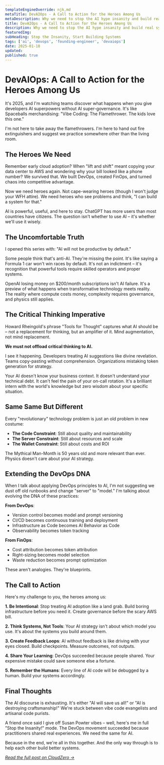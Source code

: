 ```yaml
---
templateEngineOverride: njk,md
metaTitle: DevAIOps - A Call to Action for the Heroes Among Us
metaDescription: Why we need to stop the AI hype insanity and build real systems
title: DevAIOps - A Call to Action for the Heroes Among Us
description: Why we need to stop the AI hype insanity and build real systems
featuredImg:
subHeading: Stop the Insanity, Start Building Systems
tags: ['ai', 'devops', 'founding-engineer', 'devaiops']
date: 2025-01-18
updated:
published: true
---
```


<div class="col-start-3 col-end-9">

# DevAIOps: A Call to Action for the Heroes Among Us

It's 2025, and I'm watching teams discover what happens when you give developers AI superpowers without AI super-governance. It's like Spaceballs merchandising: "Vibe Coding: The Flamethrower. The kids love this one."

I'm not here to take away the flamethrowers. I'm here to hand out fire extinguishers and suggest we practice somewhere other than the living room.

## The Heroes We Need

Remember early cloud adoption? When "lift and shift" meant copying your data center to AWS and wondering why your bill looked like a phone number? We survived that. We built DevOps, created FinOps, and turned chaos into competitive advantage.

Now we need heroes again. Not cape-wearing heroes (though I won't judge your WFH attire). We need heroes who see problems and think, "I can build a system for that."

AI is powerful, useful, and here to stay. ChatGPT has more users than most countries have citizens. The question isn't whether to use AI – it's whether we'll use it wisely.

## The Uncomfortable Truth

I opened this series with: "AI will not be productive by default."

Some people think that's anti-AI. They're missing the point. It's like saying a Formula 1 car won't win races by default. It's not an indictment – it's recognition that powerful tools require skilled operators and proper systems.

OpenAI losing money on $200/month subscriptions isn't AI failure. It's a preview of what happens when transformative technology meets reality. The reality where compute costs money, complexity requires governance, and physics still applies.

## The Critical Thinking Imperative

Howard Rheingold's phrase "Tools for Thought" captures what AI should be – not a replacement for thinking, but an amplifier of it. Mind augmentation, not mind replacement.

**We must not offload critical thinking to AI.**

I see it happening. Developers treating AI suggestions like divine revelation. Teams copy-pasting without comprehension. Organizations mistaking token generation for strategy.

Your AI doesn't know your business context. It doesn't understand your technical debt. It can't feel the pain of your on-call rotation. It's a brilliant intern with the world's knowledge but zero wisdom about your specific situation.

## Same Same But Different

Every "revolutionary" technology problem is just an old problem in new costume:

- **The Code Constraint**: Still about quality and maintainability
- **The Server Constraint**: Still about resources and scale
- **The Wallet Constraint**: Still about costs and ROI

The Mythical Man-Month is 50 years old and more relevant than ever. Physics doesn't care about your AI strategy.

## Extending the DevOps DNA

When I talk about applying DevOps principles to AI, I'm not suggesting we dust off old runbooks and change "server" to "model." I'm talking about evolving the DNA of these practices:

**From DevOps**:
- Version control becomes model and prompt versioning
- CI/CD becomes continuous training and deployment
- Infrastructure as Code becomes AI Behavior as Code
- Observability becomes token tracking

**From FinOps**:
- Cost attribution becomes token attribution
- Right-sizing becomes model selection
- Waste reduction becomes prompt optimization

These aren't analogies. They're blueprints.

## The Call to Action

Here's my challenge to you, the heroes among us:

**1. Be Intentional**: Stop treating AI adoption like a land grab. Build boring infrastructure before you need it. Create governance before the scary AWS bill.

**2. Think Systems, Not Tools**: Your AI strategy isn't about which model you use. It's about the systems you build around them.

**3. Create Feedback Loops**: AI without feedback is like driving with your eyes closed. Build checkpoints. Measure outcomes, not outputs.

**4. Share Your Learning**: DevOps succeeded because people shared. Your expensive mistake could save someone else a fortune.

**5. Remember the Humans**: Every line of AI code will be debugged by a human. Build your systems accordingly.

## Final Thoughts

The AI discourse is exhausting. It's either "AI will save us all!" or "AI is destroying craftsmanship!" We're stuck between vibe code evangelists and artisanal code purists.

A friend once said I give off Susan Powter vibes – well, here's me in full "Stop the Insanity!" mode. The DevOps movement succeeded because practitioners shared real experiences. We need the same for AI.

Because in the end, we're all in this together. And the only way through is to help each other build better systems.

*[Read the full post on CloudZero →](https://www.cloudzero.com/blog/devaiops-call-to-action)*

</div>